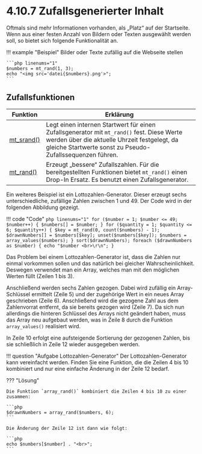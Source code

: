 # 4.10.7 Zufallsgenerierter Inhalt

Oftmals sind mehr Informationen vorhanden, als „Platz“ auf der Startseite. Wenn aus einer festen Anzahl von Bildern oder Texten ausgewählt werden soll, so bietet sich folgende Funktionalität an.

!!! example "Beispiel"
    Bilder oder Texte zufällig auf die Webseite stellen

    ```php linenums="1"
    $numbers = mt_rand(1, 3);
    echo "<img src='datei{$numbers}.png'>";
    ```

## Zufallsfunktionen

| Funktion | Erklärung |
|----------|-----------|
| [mt_srand()](http://php.net/manual/de/function.mt-srand.php) | Legt einen internen Startwert für einen Zufallsgenerator mit `mt_rand()` fest. Diese Werte werden über die aktuelle Uhrzeit festgelegt, da gleiche Startwerte sonst zu Pseudo-Zufallssequenzen führen. |
| [mt_rand()](http://php.net/manual/de/function.mt-rand.php) | Erzeugt „bessere“ Zufallszahlen. Für die bereitgestellten Funktionen bietet `mt_rand()` einen Drop-In Ersatz. Es benutzt einen Zufallsgenerator. |

Ein weiteres Beispiel ist ein Lottozahlen-Generator. Dieser erzeugt sechs unterschiedliche, zufällige Zahlen zwischen 1 und 49. Der Code wird in der folgenden Abbildung gezeigt.

!!! code "Code"
    ```php linenums="1"
    for ($number = 1; $number <= 49; $number++) {
        $numbers[] = $number;
    }
    for ($quantity = 1; $quantity <= 6; $quantity++) {
        $key = mt_rand(0, count($numbers) - 1);
        $drawnNumbers[] = $numbers[$key];
        unset($numbers[$key]);
        $numbers = array_values($numbers);
    }
    sort($drawnNumbers);
    foreach ($drawnNumbers as $number) {
        echo "$number <br>\r\n";
    }
    ```

Das Problem bei einem Lottozahlen-Generator ist, dass die Zahlen nur einmal vorkommen sollen und das natürlich bei gleicher Wahrscheinlichkeit. Deswegen verwendet man ein Array, welches man mit den möglichen Werten füllt (Zeilen 1 bis 3).

Anschließend werden sechs Zahlen gezogen. Dabei wird zufällig ein Array-Schlüssel ermittelt (Zeile 5) und der zugehörige Wert in ein neues Array geschrieben (Zeile 6). Anschließend wird die gezogene Zahl aus dem Zahlenvorrat entfernt, da sie bereits gezogen wird (Zeile 7). Da sich nun allerdings die hinteren Schlüssel des Arrays nicht geändert haben, muss das Array neu aufgebaut werden, was in Zeile 8 durch die Funktion `array_values()` realisiert wird.

In Zeile 10 erfolgt eine aufsteigende Sortierung der gezogenen Zahlen, bis sie schließlich in Zeile 12 wieder ausgegeben werden.

!!! question "Aufgabe Lottozahlen-Generator"
    Der Lottozahlen-Generator kann vereinfacht werden. Finden Sie eine Funktion, die die Zeilen 4 bis 10 kombiniert und nur eine einfache Änderung in der Zeile 12 bedarf.

??? "Lösung"

    Die Funktion `array_rand()` kombiniert die Zeilen 4 bis 10 zu einer zusammen:

    ```php
    $drawnNumbers = array_rand($numbers, 6);
    ```

    Die Änderung der Zeile 12 ist dann wie folgt:

    ```php
    echo $numbers[$number] . "<br>";
    ```
